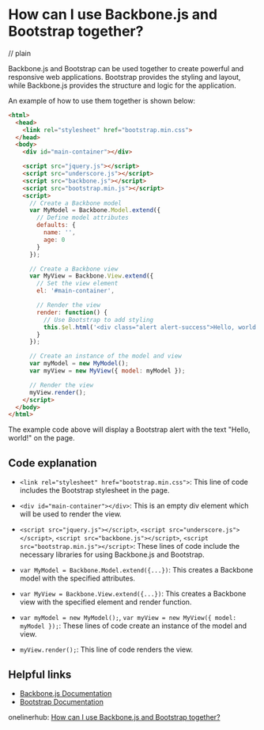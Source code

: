 # How can I use Backbone.js and Bootstrap together?
// plain

Backbone.js and Bootstrap can be used together to create powerful and responsive web applications. Bootstrap provides the styling and layout, while Backbone.js provides the structure and logic for the application.

An example of how to use them together is shown below:

```html
<html>
  <head>
    <link rel="stylesheet" href="bootstrap.min.css">
  </head>
  <body>
    <div id="main-container"></div>

    <script src="jquery.js"></script>
    <script src="underscore.js"></script>
    <script src="backbone.js"></script>
    <script src="bootstrap.min.js"></script>
    <script>
      // Create a Backbone model
      var MyModel = Backbone.Model.extend({
        // Define model attributes
        defaults: {
          name: '',
          age: 0
        }
      });

      // Create a Backbone view
      var MyView = Backbone.View.extend({
        // Set the view element
        el: '#main-container',

        // Render the view
        render: function() {
          // Use Bootstrap to add styling
          this.$el.html('<div class="alert alert-success">Hello, world!</div>');
        }
      });

      // Create an instance of the model and view
      var myModel = new MyModel();
      var myView = new MyView({ model: myModel });

      // Render the view
      myView.render();
    </script>
  </body>
</html>
```

The example code above will display a Bootstrap alert with the text "Hello, world!" on the page.

## Code explanation


- `<link rel="stylesheet" href="bootstrap.min.css">`: This line of code includes the Bootstrap stylesheet in the page.

- `<div id="main-container"></div>`: This is an empty div element which will be used to render the view.

- `<script src="jquery.js"></script>`, `<script src="underscore.js"></script>`, `<script src="backbone.js"></script>`, `<script src="bootstrap.min.js"></script>`: These lines of code include the necessary libraries for using Backbone.js and Bootstrap.

- `var MyModel = Backbone.Model.extend({...})`: This creates a Backbone model with the specified attributes.

- `var MyView = Backbone.View.extend({...})`: This creates a Backbone view with the specified element and render function.

- `var myModel = new MyModel();`, `var myView = new MyView({ model: myModel });`: These lines of code create an instance of the model and view.

- `myView.render();`: This line of code renders the view.

## Helpful links

- [Backbone.js Documentation](http://backbonejs.org/)
- [Bootstrap Documentation](https://getbootstrap.com/docs/4.0/getting-started/introduction/)

onelinerhub: [How can I use Backbone.js and Bootstrap together?](https://onelinerhub.com/backbone.js/how-can-i-use-backbone-js-and-bootstrap-together)